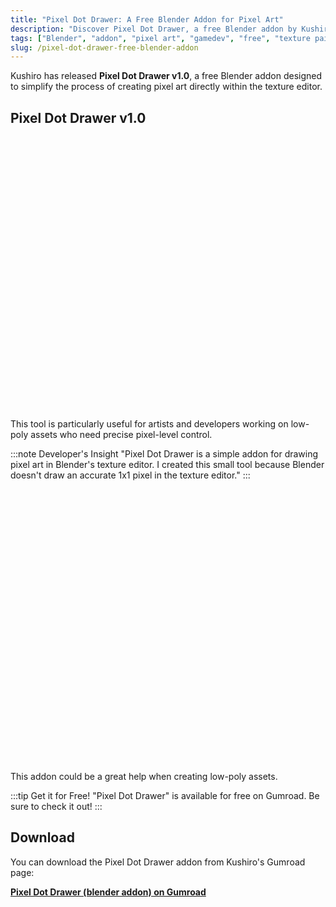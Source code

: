 ```yaml
---
title: "Pixel Dot Drawer: A Free Blender Addon for Pixel Art"
description: "Discover Pixel Dot Drawer, a free Blender addon by Kushiro that makes it easy to draw pixel art in the texture editor."
tags: ["Blender", "addon", "pixel art", "gamedev", "free", "texture painting", "Kushiro", "Pixel Dot Drawer"]
slug: /pixel-dot-drawer-free-blender-addon
---
```


Kushiro has released **Pixel Dot Drawer v1.0**, a free Blender addon designed to simplify the process of creating pixel art directly within the texture editor.

## Pixel Dot Drawer v1.0

![Pixel Dot Drawer UI](data:image/svg+xml,%3Csvg%20xmlns='http://www.w3.org/2000/svg'%20viewBox='0%200%20879%20762'%3E%3C/svg%3E)

This tool is particularly useful for artists and developers working on low-poly assets who need precise pixel-level control.

:::note Developer's Insight
"Pixel Dot Drawer is a simple addon for drawing pixel art in Blender's texture editor. I created this small tool because Blender doesn't draw an accurate 1x1 pixel in the texture editor."
:::

![Pixel Dot Drawer Example](data:image/svg+xml,%3Csvg%20xmlns='http://www.w3.org/2000/svg'%20viewBox='0%200%20879%20762'%3E%3C/svg%3E)

This addon could be a great help when creating low-poly assets.

:::tip Get it for Free!
"Pixel Dot Drawer" is available for free on Gumroad. Be sure to check it out!
:::

## Download

You can download the Pixel Dot Drawer addon from Kushiro's Gumroad page:

[**Pixel Dot Drawer (blender addon) on Gumroad**](https://kushiro.gumroad.com/l/pixel_dot_drawer?a=351642995)
